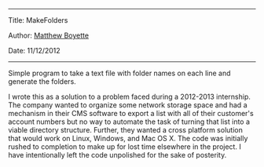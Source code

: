 *******************************************
Title:  MakeFolders

Author: [Matthew Boyette](mailto:Dyndrilliac@gmail.com)

Date:   11/12/2012
*******************************************

Simple program to take a text file with folder names on each line and generate the folders.

I wrote this as a solution to a problem faced during a 2012-2013 internship. The company wanted to organize some network storage space and had a mechanism in their CMS software to export a list with all of their customer's account numbers but no way to automate the task of turning that list into a viable directory structure. Further, they wanted a cross platform solution that would work on Linux, Windows, and Mac OS X. The code was initially rushed to completion to make up for lost time elsewhere in the project. I have intentionally left the code unpolished for the sake of posterity.